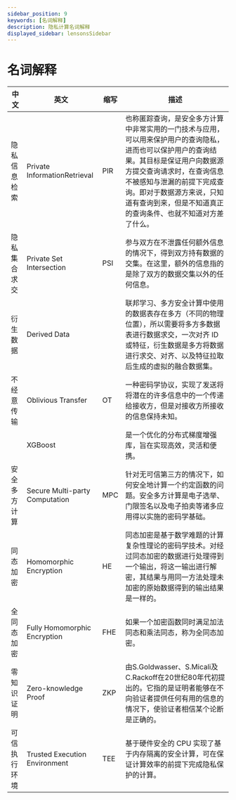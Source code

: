 ```yaml
---
sidebar_position: 9
keywords: [名词解释]
description: 隐私计算名词解释
displayed_sidebar: lensonsSidebar
---
```


# 名词解释
| 中文 | 英文 | 缩写 | 描述 |
|---|---|---|---|
| 隐私信息检索 | Private InformationRetrieval | PIR | 也称匿踪查询，是安全多方计算中非常实用的一门技术与应用，可以用来保护用户的查询隐私，进而也可以保护用户的查询结果。其目标是保证用户向数据源方提交查询请求时，在查询信息不被感知与泄漏的前提下完成查询。即对于数据源方来说，只知道有查询到来，但是不知道真正的查询条件、也就不知道对方差了什么。 |
| 隐私集合求交 | Private Set Intersection | PSI | 参与双方在不泄露任何额外信息的情况下，得到双方持有数据的交集。在这里，额外的信息指的是除了双方的数据交集以外的任何信息。 |
| 衍生数据 | Derived Data || 联邦学习、多方安全计算中使用的数据表存在多方（不同的物理位置），所以需要将多方多数据表进行数据求交，一次对齐 ID 或特征，衍生数据是多方将数据进行求交、对齐、以及特征拉取后生成的虚拟的融合数据集。 |
| 不经意传输 | Oblivious Transfer | OT | 一种密码学协议，实现了发送将将潜在的许多信息中的一个传递给接收方，但是对接收方所接收的信息保持未知。 |
|  | XGBoost | | 是一个优化的分布式梯度增强库，旨在实现高效，灵活和便携。 |
| 安全多方计算 | Secure Multi-party Computation | MPC | 针对无可信第三方的情况下，如何安全地计算一个约定函数的问题。安全多方计算是电子选举、门限签名以及电子拍卖等诸多应用得以实施的密码学基础。 |
| 同态加密 | Homomorphic Encryption | HE | 同态加密是基于数学难题的计算复杂性理论的密码学技术。对经过同态加密的数据进行处理得到一个输出，将这一输出进行解密，其结果与用同一方法处理未加密的原始数据得到的输出结果是一样的。 |
| 全同态加密 | Fully Homomorphic Encryption | FHE | 如果一个加密函数同时满足加法同态和乘法同态，称为全同态加密。 |
| 零知识证明 | Zero-knowledge Proof | ZKP | 由S.Goldwasser、S.Micali及C.Rackoff在20世纪80年代初提出的。它指的是证明者能够在不向验证者提供任何有用的信息的情况下，使验证者相信某个论断是正确的。 |
| 可信执行环境 | Trusted Execution Environment | TEE | 基于硬件安全的 CPU 实现了基于内存隔离的安全计算，可在保证计算效率的前提下完成隐私保护的计算。 |
